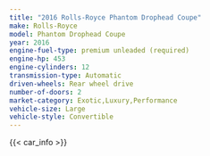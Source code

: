 ```yaml
---
title: "2016 Rolls-Royce Phantom Drophead Coupe"
make: Rolls-Royce
model: Phantom Drophead Coupe
year: 2016
engine-fuel-type: premium unleaded (required)
engine-hp: 453
engine-cylinders: 12
transmission-type: Automatic
driven-wheels: Rear wheel drive
number-of-doors: 2
market-category: Exotic,Luxury,Performance
vehicle-size: Large
vehicle-style: Convertible
---
```


{{< car_info >}}
